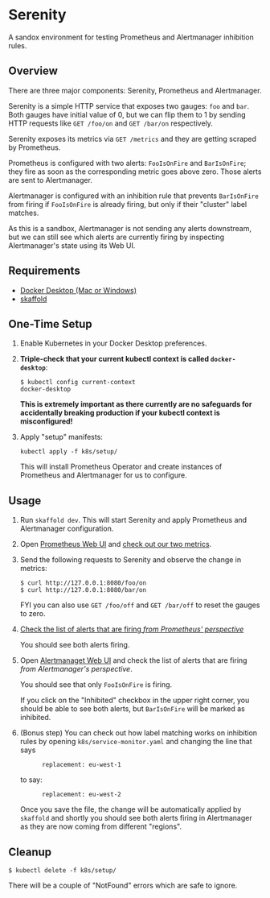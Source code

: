 # Serenity

A sandox environment for testing Prometheus and Alertmanager
inhibition rules.


## Overview
There are three major components: Serenity, Prometheus and Alertmanager.

Serenity is a simple HTTP service that exposes two gauges: `foo` and `bar`.
Both gauges have initial value of 0, but we can flip them to 1
by sending HTTP requests like `GET /foo/on` and `GET /bar/on` respectively.

Serenity exposes its metrics via `GET /metrics`
and they are getting scraped by Prometheus.

Prometheus is configured with two alerts: `FooIsOnFire` and `BarIsOnFire`;
they fire as soon as the corresponding metric goes above zero.
Those alerts are sent to Alertmanager.

Alertmanager is configured with an inhibition rule that prevents `BarIsOnFire` from firing
if `FooIsOnFire` is already firing, but only if their "cluster" label matches.

As this is a sandbox, Alertmanager is not sending any alerts downstream,
but we can still see which alerts are currently firing by inspecting
Alertmanager's state using its Web UI.


## Requirements

* [Docker Desktop (Mac or Windows)](https://www.docker.com/products/docker-desktop)
* [skaffold](https://skaffold.dev/)


## One-Time Setup

1. Enable Kubernetes in your Docker Desktop preferences.
1. **Triple-check that your current kubectl context is called `docker-desktop`**:
	```
	$ kubectl config current-context
	docker-desktop
	```

	**This is extremely important as there currently are no safeguards for accidentally breaking production if your kubectl context is misconfigured!**
1. Apply "setup" manifests:
    ```
    kubectl apply -f k8s/setup/
    ```

    This will install Prometheus Operator and create instances of Prometheus and Alertmanager for us to configure.

## Usage

1. Run `skaffold dev`.
    This will start Serenity and apply Prometheus and Alertmanager configuration.

1. Open [Prometheus Web UI](http://127.0.0.1:9090/) and
    [check out our two metrics](http://127.0.0.1:9090/graph?g0.expr=%7B__name__%3D~%22foo%7Cbar%22%7D&g0.tab=0&g0.stacked=0&g0.show_exemplars=0&g0.range_input=1h).

1. Send the following requests to Serenity and observe the change in metrics:
    ```
    $ curl http://127.0.0.1:8080/foo/on
    $ curl http://127.0.0.1:8080/bar/on
    ```

    FYI you can also use `GET /foo/off` and `GET /bar/off` to reset the gauges to zero.

1. [Check the list of alerts that are firing _from Prometheus' perspective_](http://127.0.0.1:9090/alerts)

    You should see both alerts firing.

1. Open [Alertmanaget Web UI](http://127.0.0.1:9093/#/alerts) and check the list of alerts
    that are firing _from Alertmanager's perspective_.

    You should see that only `FooIsOnFire` is firing.

    If you click on the "Inhibited" checkbox in the upper right corner,
    you should be able to see both alerts, but `BarIsOnFire` will be marked as inhibited.

1. (Bonus step) You can check out how label matching works on inhibition rules by
    opening `k8s/service-monitor.yaml` and changing the line that says
    ```
          replacement: eu-west-1
    ```
    to say:
    ```
          replacement: eu-west-2
    ```

    Once you save the file, the change will be automatically applied by `skaffold`
    and shortly you should see both alerts firing in Alertmanager as they are now
    coming from different "regions".

## Cleanup

```
$ kubectl delete -f k8s/setup/
```

There will be a couple of "NotFound" errors which are safe to ignore.
